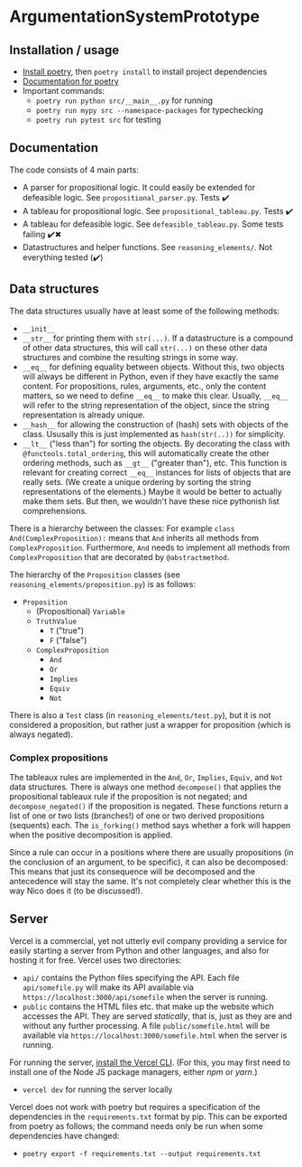 # ArgumentationSystemPrototype

## Installation / usage

- [Install poetry](https://python-poetry.org/docs/), then `poetry install` to install project dependencies 
- [Documentation for poetry](https://python-poetry.org/docs/basic-usage/)
- Important commands:
  - `poetry run python src/__main__.py` for running
  - `poetry run mypy src --namespace-packages` for typechecking
  - `poetry run pytest src` for testing

## Documentation

The code consists of 4 main parts:
- A parser for propositional logic. It could easily be extended for defeasible logic. See `propositional_parser.py`. Tests ✔️
- A tableau for propositional logic. See `propositional_tableau.py`. Tests ✔️
- A tableau for defeasible logic. See `defeasible_tableau.py`. Some tests failing ✔️✖
- Datastructures and helper functions. See `reasoning_elements/`. Not everything tested (✔️)

## Data structures

The data structures usually have at least some of the following methods:
- `__init__`
- `__str__` for printing them with `str(...)`. If a datastructure is a compound of other data structures, this will call `str(...)` on these other data structures and combine the resulting strings in some way.
- `__eq__` for defining equality between objects. Without this, two objects will always be different in Python, even if they have exactly the same content. For propositions, rules, arguments, etc., only the content matters, so we need to define `__eq__` to make this clear. Usually, `__eq__` will refer to the string representation of the object, since the string representation is already unique.
- `__hash__` for allowing the construction of (hash) sets with objects of the class. Ususally this is just implemented as `hash(str(..))` for simplicity.
- `__lt__` ("less than") for sorting the objects. By decorating the class with `@functools.total_ordering`, this will automatically create the other ordering methods, such as `__gt__` ("greater than"), etc. This function is relevant for creating correct `__eq__` instances for lists of objects that are really sets. (We create a unique ordering by sorting the string representations of the elements.) Maybe it would be better to actually make them sets. But then, we wouldn't have these nice pythonish list comprehensions.

There is a hierarchy between the classes: For example `class And(ComplexProposition):` means that `And` inherits all methods from `ComplexProposition`. Furthermore, `And` needs to implement all methods from `ComplexProposition` that are decorated by `@abstractmethod`.

The hierarchy of the `Proposition` classes (see `reasoning_elements/proposition.py`) is as follows:

- `Proposition`
  - (Propositional) `Variable`
  - `TruthValue`
    - `T` ("true")
    - `F` ("false")
  - `ComplexProposition`
    - `And`
    - `Or`
    - `Implies`
    - `Equiv`
    - `Not`

There is also a `Test` class (in `reasoning_elements/test.py`), but it is not considered a proposition, but rather just a wrapper for proposition (which is always negated).

### Complex propositions

The tableaux rules are implemented in the `And`, `Or`, `Implies`, `Equiv`, and `Not` data structures. There is always one method `decompose()` that applies the propositional tableaux rule if the proposition is not negated; and `decompose_negated()` if the proposition is negated. These functions return a list of one or two lists (branches!) of one or two derived propositions (sequents) each. The `is_forking()` method says whether a fork will happen when the positive decomposition is applied.

Since a rule can occur in a positions where there are usually propositions (in the conclusion of an argument, to be specific), it can also be decomposed: This means that just its consequence will be decomposed and the antecedence will stay the same. It's not completely clear whether this is the way Nico does it (to be discussed!).

## Server

Vercel is a commercial, yet not utterly evil company providing a service for easily starting a server from Python and other languages, and also for hosting it for free. Vercel uses two directories: 

- `api/` contains the Python files specifying the API. Each file `api/somefile.py` will make its API available via `https://localhost:3000/api/somefile` when the server is running.
- `public` contains the HTML files etc. that make up the website which accesses the API. They are served _statically_, that is, just as they are and without any further processing. A file `public/somefile.html` will be available via `https://localhost:3000/somefile.html` when the server is running.

For running the server, [install the Vercel CLI](https://vercel.com/download). (For this, you may first need to install one of the Node JS package managers, either _npm_ or _yarn_.)

- `vercel dev` for running the server locally

Vercel does not work with poetry but requires a specification of the dependencies in the `requirements.txt` format by pip. This can be exported from poetry as follows; the command needs only be run when some dependencies have changed:

- `poetry export -f requirements.txt --output requirements.txt`
